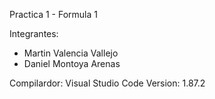 Practica 1 - Formula 1 

 Integrantes: 
 - Martin Valencia Vallejo
 - Daniel Montoya Arenas

Compilardor: Visual Studio Code
Version: 1.87.2


